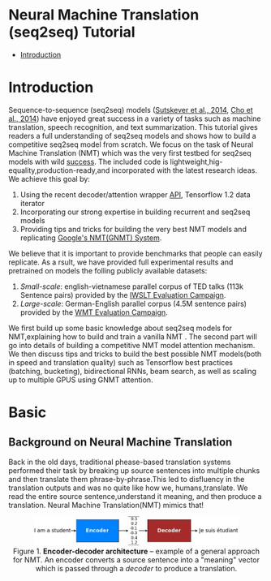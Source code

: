 # Neural Machine Translation (seq2seq) Tutorial

- [Introduction](#introduction)



# Introduction
Sequence-to-sequence (seq2seq) models
([Sutskever et al., 2014](https://papers.nips.cc/paper/5346-sequence-to-sequence-learning-with-neural-networks.pdf),
[Cho et al., 2014](http://emnlp2014.org/papers/pdf/EMNLP2014179.pdf)) have enjoyed great success in a variety of tasks such as machine translation, speech recognition, and text summarization. This tutorial gives readers a full understanding of seq2seq models and shows how to build a competitive seq2seq model from scratch. We focus on the task of Neural Machine Translation (NMT) which was the very first testbed for seq2seq models with wild [success](https://research.googleblog.com/2016/09/a-neural-network-for-machine.html). The included code is lightweight,hig-equality,production-ready,and incorporated with the latest research ideas. We achieve this goal by:

1. Using the recent decoder/attention wrapper [API](https://github.com/tensorflow/tensorflow/tree/master/tensorflow/contrib/seq2seq/python/ops), Tensorflow 1.2 data iterator
1. Incorporating our strong expertise in building recurrent and seq2seq models
1. Providing tips and tricks for building the very best NMT models and replicating [Google's NMT(GNMT) System](https://research.google.com/pubs/pub45610.html).

We believe that it is important to provide benchmarks that people can easily replicate. As a rsult, we have provided full experimental results and pretrained on models the folling publicly available datasets:
1. *Small-scale*: english-vietnamese parallel corpus of TED talks (113k Sentence pairs) provided by the [IWSLT Evaluation Campaign](https://sites.google.com/site/iwsltevaluation2015/).
1. *Large-scale*: German-English parallel corpus (4.5M sentence pairs) provided
   by the [WMT Evaluation Campaign](http://www.statmt.org/wmt16/translation-task.html).

We first build up some basic knowledge about seq2seq models for NMT,explaining how to build and train a vanilla NMT . The second part will  go into details of building a competitive NMT model attention mechanism. We then discuss tips and tricks to build the best possible NMT models(both in speed and translation quality) such as Tensorflow best practices (batching, bucketing), bidirectional RNNs, beam search, as well as scaling up to multiple GPUS using GNMT attention.


# Basic

## Background on Neural Machine Translation
Back in the old days, traditional phease-based translation systems performed their task by breaking up source sentences into multiple chunks and then translate them phrase-by-phrase.This led to disfluency in the translation outputs and was no quite like how we, humans,translate. We read the entire source sentence,understand it meaning, and then produce a translation. Neural Machine Translation(NMT) mimics that!

<p align="center">
<img width="80%" src="./nmt/g3doc/img/encdec.jpg" />
<br>
Figure 1. <b>Encoder-decoder architecture</b> – example of a general approach for
NMT. An encoder converts a source sentence into a "meaning" vector which is
passed through a <i>decoder</i> to produce a translation.
</p>